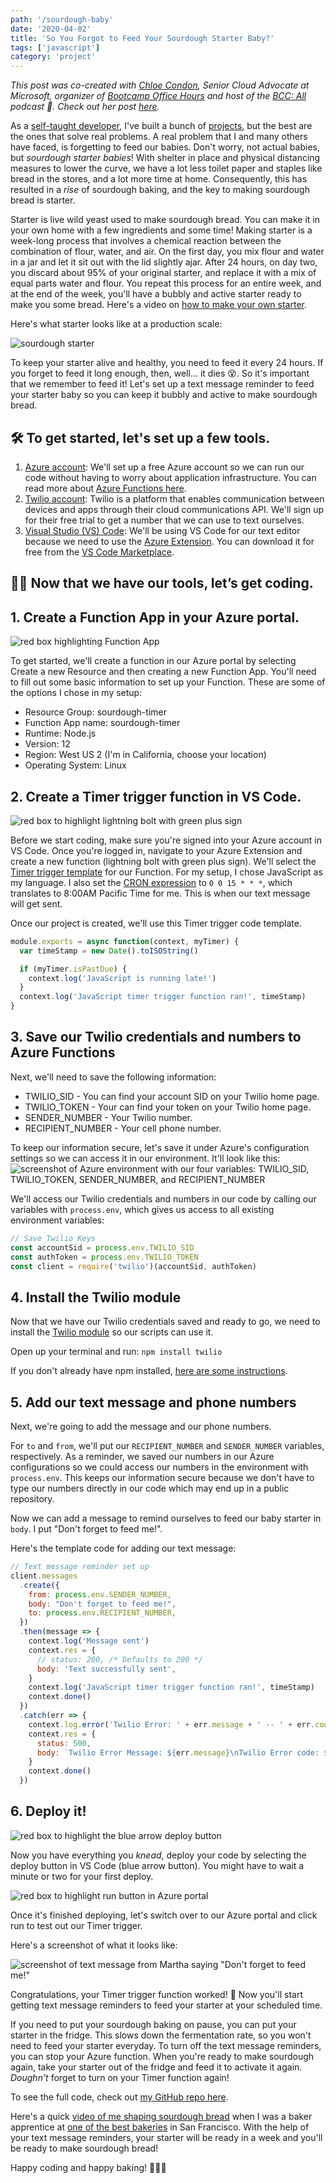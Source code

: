 ```yaml
---
path: '/sourdough-baby'
date: '2020-04-02'
title: 'So You Forgot to Feed Your Sourdough Starter Baby?'
tags: ['javascript']
category: 'project'
---
```


_This post was co-created with [Chloe Condon](https://twitter.com/ChloeCondon), Senior Cloud Advocate at Microsoft, organizer of [Bootcamp Office Hours](https://www.meetup.com/Microsoft-Reactor-San-Francisco/events/266409983/) and host of the [BCC: All](https://www.youtube.com/watch?v=SDMgMo977G0) podcast 🎀. Check out her post [here](https://dev.to/azure/let-s-get-this-bread-using-azure-functions-to-make-sourdough-if2)._

As a [self-taught developer](https://github.com/sophi-li/OKRs-self-learning), I've built a bunch of [projects](https://github.com/sophi-li/), but the best are the ones that solve real problems. A real problem that I and many others have faced, is forgetting to feed our babies. Don't worry, not actual babies, but _sourdough starter babies_! With shelter in place and physical distancing measures to lower the curve, we have a lot less toilet paper and staples like bread in the stores, and a lot more time at home. Consequently, this has resulted in a _rise_ of sourdough baking, and the key to making sourdough bread is starter.

Starter is live wild yeast used to make sourdough bread. You can make it in your own home with a few ingredients and some time! Making starter is a week-long process that involves a chemical reaction between the combination of flour, water, and air. On the first day, you mix flour and water in a jar and let it sit out with the lid slightly ajar. After 24 hours, on day two, you discard about 95% of your original starter, and replace it with a mix of equal parts water and flour. You repeat this process for an entire week, and at the end of the week, you'll have a bubbly and active starter ready to make you some bread. Here's a video on [how to make your own starter](https://www.youtube.com/watch?v=sTAiDki7AQA).

Here's what starter looks like at a production scale:

<!-- ![Alt Text](https://dev-to-uploads.s3.amazonaws.com/i/gko120c5p51585r2pucd.jpg) -->

![sourdough starter](sourdough-starter.jpg)

To keep your starter alive and healthy, you need to feed it every 24 hours. If you forget to feed it long enough, then, well... it dies 😵. So it's important that we remember to feed it! Let's set up a text message reminder to feed your starter baby so you can keep it bubbly and active to make sourdough bread.

## 🛠 To get started, let's set up a few tools.

1. [Azure account](https://azure.microsoft.com/en-us/?WT.mc_id=breadsoph-devto-chcondon): We'll set up a free Azure account so we can run our code without having to worry about application infrastructure. You can read more about [Azure Functions here](https://docs.microsoft.com/en-us/azure/azure-functions/functions-overview?WT.mc_id=breadsoph-devto-chcondon).
2. [Twilio account](www.twilio.com/referral/QYHnll): Twilio is a platform that enables communication between devices and apps through their cloud communications API. We'll sign up for their free trial to get a number that we can use to text ourselves.
3. [Visual Studio (VS) Code](https://code.visualstudio.com/?WT.mc_id=breadsoph-devto-chcondon): We'll be using VS Code for our text editor because we need to use the [Azure Extension](https://code.visualstudio.com/docs/azure/extensions/?WT.mc_id=breadsoph-devto-chcondon). You can download it for free from the [VS Code Marketplace](https://code.visualstudio.com/docs/azure/extensions/?WT.mc_id=breadsoph-devto-chcondon).

## 👩‍💻 Now that we have our tools, let’s get coding.

## 1. Create a Function App in your Azure portal.

![red box highlighting Function App](azure-function-app.png)

To get started, we'll create a function in our Azure portal by selecting Create a new Resource and then creating a new Function App. You'll need to fill out some basic information to set up your Function. These are some of the options I chose in my setup:

- Resource Group: sourdough-timer
- Function App name: sourdough-timer
- Runtime: Node.js
- Version: 12
- Region: West US 2 (I'm in California, choose your location)
- Operating System: Linux

## 2. Create a Timer trigger function in VS Code.

![red box to highlight lightning bolt with green plus sign](azure-timer-trigger.png)

Before we start coding, make sure you're signed into your Azure account in VS Code. Once you're logged in, navigate to your Azure Extension and create a new function (lightning bolt with green plus sign). We'll select the [Timer trigger template](https://docs.microsoft.com/en-us/azure/azure-functions/functions-bindings-timer?WT.mc_id=breadsoph-devto-chcondon&tabs=csharp) for our Function. For my setup, I chose JavaScript as my language. I also set the [CRON expression](https://docs.microsoft.com/en-us/azure/azure-functions/functions-bindings-timer?tabs=csharp#ncrontab-expressions/?WT.mc_id=breadsoph-devto-chcondon) to `0 0 15 * * *`, which translates to 8:00AM Pacific Time for me. This is when our text message will get sent.

Once our project is created, we'll use this Timer trigger code template.

```js:title=timer-trigger-starter.js
module.exports = async function(context, myTimer) {
  var timeStamp = new Date().toISOString()

  if (myTimer.isPastDue) {
    context.log('JavaScript is running late!')
  }
  context.log('JavaScript timer trigger function ran!', timeStamp)
}
```

## 3. Save our Twilio credentials and numbers to Azure Functions

Next, we'll need to save the following information:

- TWILIO_SID - You can find your account SID on your Twilio home page.
- TWILIO_TOKEN - Your can find your token on your Twilio home page.
- SENDER_NUMBER - Your Twilio number.
- RECIPIENT_NUMBER - Your cell phone number.

To keep our information secure, let's save it under Azure's configuration settings so we can access it in our environment. It'll look like this:
![screenshot of Azure environment with our four variables: TWILIO_SID, TWILIO_TOKEN, SENDER_NUMBER, and RECIPIENT_NUMBER](azure-config.png)

We'll access our Twilio credentials and numbers in our code by calling our variables with `process.env`, which gives us access to all existing environment variables:

```js:title=twilio-keys.js
// Save Twilio Keys
const accountSid = process.env.TWILIO_SID
const authToken = process.env.TWILIO_TOKEN
const client = require('twilio')(accountSid, authToken)
```

## 4. Install the Twilio module

Now that we have our Twilio credentials saved and ready to go, we need to install the [Twilio module](https://www.twilio.com/docs/sms/quickstart/node) so our scripts can use it.

Open up your terminal and run: `npm install twilio`

If you don't already have npm installed, [here are some instructions](https://www.npmjs.com/get-npm).

## 5. Add our text message and phone numbers

Next, we're going to add the message and our phone numbers.

For `to` and `from`, we'll put our `RECIPIENT_NUMBER` and `SENDER_NUMBER` variables, respectively. As a reminder, we saved our numbers in our Azure configurations so we could access our numbers in the environment with `process.env`. This keeps our information secure because we don't have to type our numbers directly in our code which may end up in a public repository.

Now we can add a message to remind ourselves to feed our baby starter in `body`. I put "Don't forget to feed me!".

Here's the template code for adding our text message:

```js:title=text-message-setup.js
// Text message reminder set up
client.messages
  .create({
    from: process.env.SENDER_NUMBER,
    body: "Don't forget to feed me!",
    to: process.env.RECIPIENT_NUMBER,
  })
  .then(message => {
    context.log('Message sent')
    context.res = {
      // status: 200, /* Defaults to 200 */
      body: 'Text successfully sent',
    }
    context.log('JavaScript timer trigger function ran!', timeStamp)
    context.done()
  })
  .catch(err => {
    context.log.error('Twilio Error: ' + err.message + ' -- ' + err.code)
    context.res = {
      status: 500,
      body: `Twilio Error Message: ${err.message}\nTwilio Error code: ${err.code}`,
    }
    context.done()
  })
```

## 6. Deploy it!

![red box to highlight the blue arrow deploy button](azure-deploy-btn.png)

Now you have everything you _knead_, deploy your code by selecting the deploy button in VS Code (blue arrow button). You might have to wait a minute or two for your first deploy.

![red box to highlight run button in Azure portal](azure-run-btn.png)

Once it's finished deploying, let's switch over to our Azure portal and click run to test out our Timer trigger.

Here's a screenshot of what it looks like:

![screenshot of text message from Martha saying "Don't forget to feed me!"](text-msg.png)

Congratulations, your Timer trigger function worked! 🎉 Now you'll start getting text message reminders to feed your starter at your scheduled time.

If you need to put your sourdough baking on pause, you can put your starter in the fridge. This slows down the fermentation rate, so you won't need to feed your starter everyday. To turn off the text message reminders, you can stop your Azure function. When you're ready to make sourdough again, take your starter out of the fridge and feed it to activate it again. _Doughn't_ forget to turn on your Timer function again!

To see the full code, check out [my GitHub repo here](https://github.com/sophi-li/sourdough-timer).

Here's a quick [video of me shaping sourdough bread](https://www.youtube.com/watch?v=gumE-sVgMKw) when I was a baker apprentice at [one of the best bakeries](https://www.neighborsf.com/) in San Francisco. With the help of your text message reminders, your starter will be ready in a week and you'll be ready to make sourdough bread!

Happy coding and happy baking! 👩‍💻🍞
